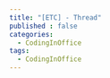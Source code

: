 ```yaml
---
title: "[ETC] - Thread"
published : false
categories:
  - CodingInOffice
tags:
  - CodingInOffice
---
```


<!--코딩잘하고싶다-->
<!-- 스레드란 무엇일까..? 궁금쓰 -->
<!-- CreateMO() 함수 내부에서 스레드를 호출하는데...이 원리가 뭐냐... ? 아 궁금해~ 뭐냐~ -->